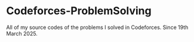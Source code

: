 # Codeforces-ProblemSolving
All of my source codes of the problems I solved in Codeforces. Since 19th March 2025.
